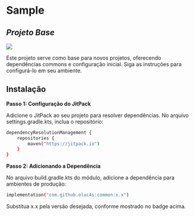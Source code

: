 # Sample
## _Projeto Base_

[![](https://jitpack.io/v/oluc4s/common.svg)](https://jitpack.io/#oluc4s/common)

Este projeto serve como base para novos projetos, oferecendo dependências commons e configuração inicial. Siga as instruções para configurá-lo em seu ambiente.

## Instalação
**Passo 1: Configuração do JitPack**

Adicione o JitPack ao seu projeto para resolver dependências. No arquivo settings.gradle.kts, inclua o repositório:
```sh
dependencyResolutionManagement {
    repositories {
        maven("https://jitpack.io")
    }
}
```

**Passo 2: Adicionando a Dependência**

No arquivo build.gradle.kts do módulo, adicione a dependência para ambientes de produção:
```sh
implementation("com.github.oluc4s:common:x.x")
```
Substitua x.x pela versão desejada, conforme mostrado no badge acima.
